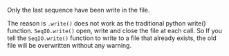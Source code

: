 Only the last sequence have been write in the file.

The reason is `.write()` does not work as the traditional python write() function. `SeqIO.write()` open, write and close the file at each call. So If you tell the `SeqIO.write()` function to write to a file that already exists, the old file will be overwritten without any warning.

